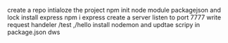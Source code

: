 create a  repo
intialoze the project npm init
node module packagejson and lock
install express npm i express
create a server
listen to port 7777
write request handeler /test ,/hello
install nodemon and updtae scripy  in package.json
dws